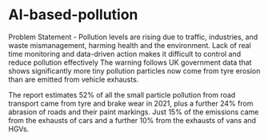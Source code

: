 # AI-based-pollution
Problem Statement - Pollution levels are rising due to traffic, industries, and waste mismanagement, harming health and the environment. Lack of real time monitoring and data-driven action makes it difficult to control and reduce pollution effectively
The warning follows UK government data that shows significantly more tiny pollution particles now come from tyre erosion than are emitted from vehicle exhausts.

The report estimates 52% of all the small particle pollution from road transport came from tyre and brake wear in 2021, plus a further 24% from abrasion of roads and their paint markings. Just 15% of the emissions came from the exhausts of cars and a further 10% from the exhausts of vans and HGVs.
